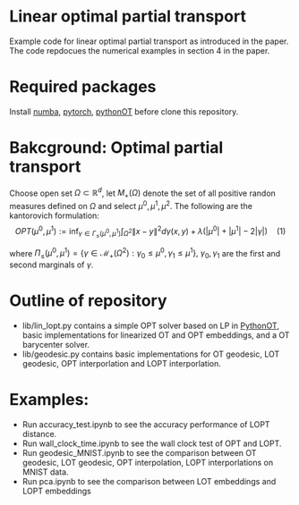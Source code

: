 # Linear optimal partial transport 
Example code for linear optimal partial transport as introduced in the paper. The code repdocues the numerical examples in section 4 in the paper. 

# Required packages
Install [numba](https://numba.pydata.org/), [pytorch](https://pytorch.org), [pythonOT](https://pythonot.github.io) before clone this repository. 


# Bakcground: Optimal partial transport  
Choose open set $\Omega\subset\mathbb{R}^d$, let $M_+(\Omega)$ denote the set of all positive randon measures defined on $\Omega$ and select $\mu^0,\mu^1,\mu^2$. 
The following are the kantorovich formulation: 
$$OPT(\mu^0,\mu^1):=\inf_{\gamma\in\Gamma_{\leq}(\mu^0,\mu^1)}\int_{\Omega^2}\|x-y\|^2d\gamma(x,y)+\lambda(|\mu^0|+|\mu^1|-2|\gamma|) \hspace{1em}(1)$$

where $\Pi_{\leq}(\mu^0,\mu^1)=\{\gamma\in \mathcal{M}_+(\Omega^2): \gamma_0\leq \mu^0,\gamma_1\leq \mu^1\},$ $\gamma_0,\gamma_1$ are the first and second marginals of $\gamma$. 

# Outline of repository
- lib/lin_lopt.py contains a simple OPT solver based on LP in [PythonOT](https://pythonot.github.io/), basic implementations for linearized OT and OPT embeddings, and a OT barycenter solver. 
- lib/geodesic.py contains basic implementations for OT geodesic, LOT geodesic, OPT interporlation and LOPT interporlation. 

# Examples: 
- Run accuracy_test.ipynb to see the accuracy performance of LOPT distance. 
- Run wall_clock_time.ipynb to see the wall clock test of OPT and LOPT. 
- Run geodesic_MNIST.ipynb to see the comparison between OT geodesic, LOT geodesic, OPT interpolation, LOPT interporlations on MNIST data. 
- Run pca.ipynb to see the comparison between LOT embeddings and LOPT embeddings 
